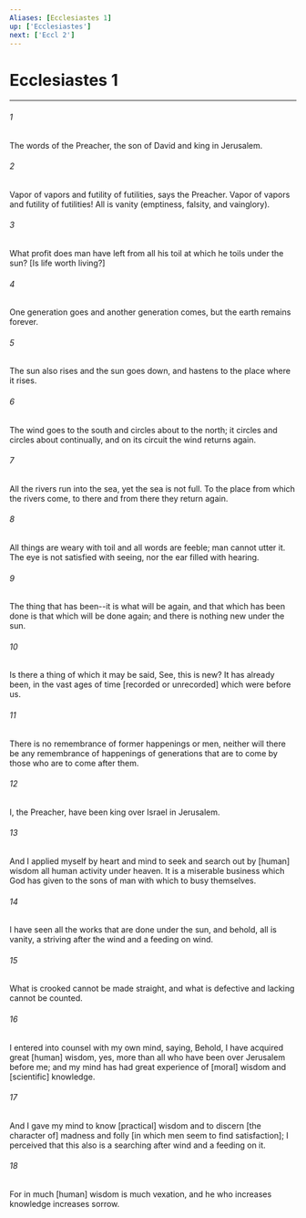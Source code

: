 ```yaml
---
Aliases: [Ecclesiastes 1]
up: ['Ecclesiastes']
next: ['Eccl 2']
---
```

# Ecclesiastes 1

***


###### 1 


The words of the Preacher, the son of David and king in Jerusalem. 


###### 2 


Vapor of vapors and futility of futilities, says the Preacher. Vapor of vapors and futility of futilities! All is vanity (emptiness, falsity, and vainglory). 


###### 3 


What profit does man have left from all his toil at which he toils under the sun? [Is life worth living?] 


###### 4 


One generation goes and another generation comes, but the earth remains forever. 


###### 5 


The sun also rises and the sun goes down, and hastens to the place where it rises. 


###### 6 


The wind goes to the south and circles about to the north; it circles and circles about continually, and on its circuit the wind returns again. 


###### 7 


All the rivers run into the sea, yet the sea is not full. To the place from which the rivers come, to there and from there they return again. 


###### 8 


All things are weary with toil and all words are feeble; man cannot utter it. The eye is not satisfied with seeing, nor the ear filled with hearing. 


###### 9 


The thing that has been--it is what will be again, and that which has been done is that which will be done again; and there is nothing new under the sun. 


###### 10 


Is there a thing of which it may be said, See, this is new? It has already been, in the vast ages of time [recorded or unrecorded] which were before us. 


###### 11 


There is no remembrance of former happenings or men, neither will there be any remembrance of happenings of generations that are to come by those who are to come after them. 


###### 12 


I, the Preacher, have been king over Israel in Jerusalem. 


###### 13 


And I applied myself by heart and mind to seek and search out by [human] wisdom all human activity under heaven. It is a miserable business which God has given to the sons of man with which to busy themselves. 


###### 14 


I have seen all the works that are done under the sun, and behold, all is vanity, a striving after the wind and a feeding on wind. 


###### 15 


What is crooked cannot be made straight, and what is defective and lacking cannot be counted. 


###### 16 


I entered into counsel with my own mind, saying, Behold, I have acquired great [human] wisdom, yes, more than all who have been over Jerusalem before me; and my mind has had great experience of [moral] wisdom and [scientific] knowledge. 


###### 17 


And I gave my mind to know [practical] wisdom and to discern [the character of] madness and folly [in which men seem to find satisfaction]; I perceived that this also is a searching after wind and a feeding on it. 


###### 18 


For in much [human] wisdom is much vexation, and he who increases knowledge increases sorrow.
